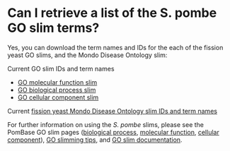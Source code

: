 # Can I retrieve a list of the S. pombe GO slim terms?
<!-- pombase_categories: Genome statistics and lists,Using ontologies -->

Yes, you can download the term names and IDs for the each of the
fission yeast GO slims, and the Mondo Disease Ontology slim:

Current GO slim IDs and term names

- [GO molecular function slim](https://www.pombase.org/data/releases/latest/misc/mf_goslim_pombe_ids_and_names.tsv)
- [GO biological process slim](https://www.pombase.org/data/releases/latest/misc/bp_goslim_pombe_ids_and_names.tsv)
- [GO cellular component slim](https://www.pombase.org/data/releases/latest/misc/cc_goslim_pombe_ids_and_names.tsv)

Current [fission yeast Mondo Disease Ontology slim IDs and term names](ftp://ftp.pombase.org/nightly_update/misc/disease_ontology_slim_ids_and_names.tsv)

For further information on using the *S. pombe* slims, please see the
PomBase GO slim pages ([biological
process](/browse-curation/fission-yeast-bp-go-slim-terms), [molecular
function](/browse-curation/fission-yeast-mf-go-slim-terms), [cellular
component](/browse-curation/fission-yeast-cc-go-slim-terms)), [GO
slimming tips](/browse-curation/fission-yeast-go-slimming-tips), and
[GO slim documentation](documentation/pombase-go-slim-documentation).


